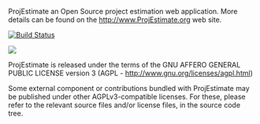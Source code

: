 ProjEstimate an Open Source project estimation web application. More details can be found on the http://www.ProjEstimate.org web site.

[![Build Status](https://travis-ci.org/estimancy/projestimate.png)](https://travis-ci.org/estimancy/projestimate)

<a href="https://codeclimate.com/github/estimancy/projestimate"><img src="https://codeclimate.com/github/estimancy/projestimate.png" /></a>

ProjEstimate is released under the terms of the GNU AFFERO GENERAL PUBLIC LICENSE version 3 (AGPL - http://www.gnu.org/licenses/agpl.html)

Some external component or contributions bundled with ProjEstimate may be published under other AGPLv3-compatible licenses. For these, please refer to the relevant source files and/or license files, in the source code tree.
